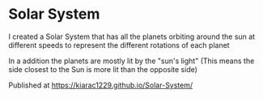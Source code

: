 # Solar System

I created a Solar System that has all the planets orbiting around the sun at different speeds to represent the different rotations of each planet 

In a addition the planets are mostly lit by the "sun's light" (This means the side closest to the Sun is more lit than the opposite side)

Published at https://kiarac1229.github.io/Solar-System/

